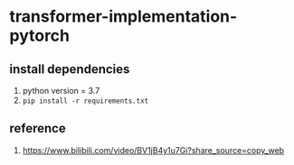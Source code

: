 # transformer-implementation-pytorch

## install dependencies
1. python version = 3.7
2. `pip install -r requirements.txt`
 

## reference
1. https://www.bilibili.com/video/BV1jB4y1u7Gi?share_source=copy_web